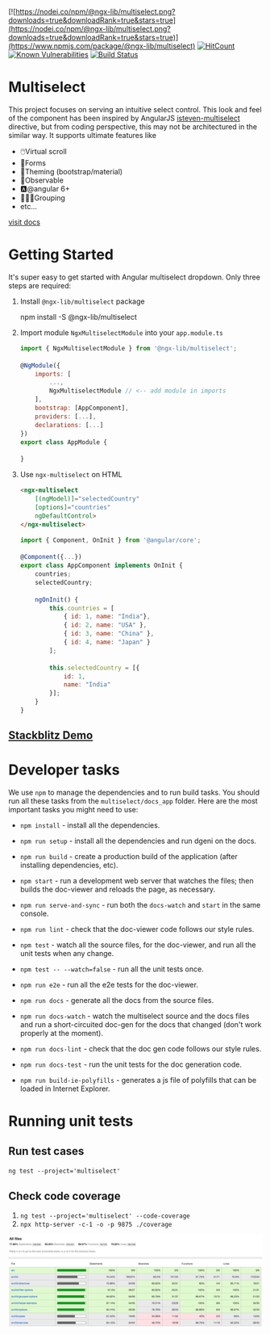 [![https://nodei.co/npm/@ngx-lib/multiselect.png?downloads=true&downloadRank=true&stars=true](https://nodei.co/npm/@ngx-lib/multiselect.png?downloads=true&downloadRank=true&stars=true)](https://www.npmjs.com/package/@ngx-lib/multiselect) [![HitCount](http://hits.dwyl.com/ngx-lib/multiselect.svg)](http://hits.dwyl.com/ngx-lib/multiselect.svg) [![Known Vulnerabilities](https://snyk.io/test/github/ngx-lib/multiselect/badge.svg?targetFile=package.json)](https://snyk.io/test/github/ngx-lib/multiselect?targetFile=package.json) [![Build Status](https://travis-ci.com/ngx-lib/multiselect.svg?branch=master)](https://travis-ci.com/ngx-lib/multiselect)

# Multiselect

This project focuses on serving an intuitive select control. This look and feel of the component has been inspired by AngularJS [isteven-multiselect](http://isteven.github.io/angular-multi-select) directive, but from coding perspective, this may not be architectured in the similar way. 
It supports ultimate features like
- 🖱️Virtual scroll
- 📃Forms
- 🎨Theming (bootstrap/material)
- 👀Observable
- 🅰️@angular 6+
- 👨‍👧‍👧Grouping
- etc...

[visit docs](https://ngx-lib.github.io/multiselect/)

# Getting Started

<ms-single-select></ms-single-select>

It's super easy to get started with Angular multiselect dropdown. Only three steps are required:

1.  Install `@ngx-lib/multiselect` package

    <code-example language="sh" class="code-shell">
    npm install -S @ngx-lib/multiselect
    </code-example>

2.  Import module `NgxMultiselectModule` into your `app.module.ts`
    ```js
    import { NgxMultiselectModule } from '@ngx-lib/multiselect';

    @NgModule({
        imports: [
            ...,
            NgxMultiselectModule // <-- add module in imports
        ],
        bootstrap: [AppComponent],
        providers: [...],
        declarations: [...]
    })
    export class AppModule {

    }
    ```


3.  Use `ngx-multiselect` on HTML

    ```html
    <ngx-multiselect
        [(ngModel)]="selectedCountry"
        [options]="countries"
        ngDefaultControl>
    </ngx-multiselect>
    ```

    ```js
    import { Component, OnInit } from '@angular/core';

    @Component({...})
    export class AppComponent implements OnInit {
        countries;
        selectedCountry;

        ngOnInit() {
            this.countries = [
                { id: 1, name: "India"},
                { id: 2, name: "USA" },
                { id: 3, name: "China" },
                { id: 4, name: "Japan" }
            ];

            this.selectedCountry = [{
                id: 1,
                name: "India"
            }];
        }
    }
    ```

## [**Stackblitz Demo**](https://stackblitz.com/edit/ngx-multilselect)


# Developer tasks

We use `npm` to manage the dependencies and to run build tasks.
You should run all these tasks from the `multiselect/docs_app` folder.
Here are the most important tasks you might need to use:

* `npm install` - install all the dependencies.
* `npm run setup` - install all the dependencies and run dgeni on the docs.

* `npm run build` - create a production build of the application (after installing dependencies, etc).

* `npm start` - run a development web server that watches the files; then builds the doc-viewer and reloads the page, as necessary.
* `npm run serve-and-sync` - run both the `docs-watch` and `start` in the same console.
* `npm run lint` - check that the doc-viewer code follows our style rules.
* `npm test` - watch all the source files, for the doc-viewer, and run all the unit tests when any change.
* `npm test -- --watch=false` - run all the unit tests once.
* `npm run e2e` - run all the e2e tests for the doc-viewer.

* `npm run docs` - generate all the docs from the source files.
* `npm run docs-watch` - watch the multiselect source and the docs files and run a short-circuited doc-gen for the docs that changed (don't work properly at the moment).
* `npm run docs-lint` - check that the doc gen code follows our style rules.
* `npm run docs-test` - run the unit tests for the doc generation code.

* `npm run build-ie-polyfills` - generates a js file of polyfills that can be loaded in Internet Explorer.


# Running unit tests

## Run test cases

`ng test --project='multiselect'`

## Check code coverage

1. `ng test --project='multiselect' --code-coverage`
2. `npx http-server -c-1 -o -p 9875 ./coverage`

![alt text](https://raw.githubusercontent.com/ngx-lib/multiselect/master/code-coverage.png)